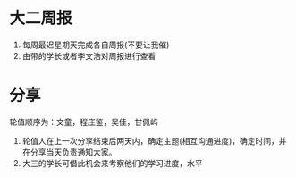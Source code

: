 # 大二周报
1. 每周最迟星期天完成各自周报(不要让我催)
2. 由带的学长或者李文浩对周报进行查看
# 分享
轮值顺序为：文童，程庄鉴，吴佳，甘佩屿
1. 轮值人在上一次分享结束后两天内，确定主题(相互沟通进度)，确定时间，并在分享当天负责通知大家。
2. 大三的学长可借此机会来考察他们的学习进度，水平
